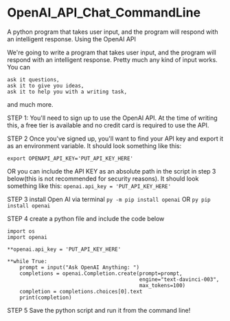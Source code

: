 # OpenAI_API_Chat_CommandLine
A python program that takes user input, and the program will respond with an intelligent response. Using the OpenAI API

We're going to write a program that takes user input, and the program will respond with an intelligent response. Pretty much any kind of input works. You can

    ask it questions,
    ask it to give you ideas,
    ask it to help you with a writing task,

and much more.

STEP 1:
You'll need to sign up to use the OpenAI API. At the time of writing this, a free tier is available and no credit card is required to use the API.

STEP 2
Once you've signed up, you'll want to find your API key and export it as an environment variable. It should look something like this:

```export OPENAPI_API_KEY='PUT_API_KEY_HERE'```

OR
you can include the API KEY as an absolute path in the script in step 3 below(this is not recommended for security reasons). It should look something like this:
```openai.api_key = 'PUT_API_KEY_HERE'```

STEP 3
install Open AI via terminal
```py -m pip install openai```
OR
```py pip install openai```

STEP 4
create a python file and include the code below
```
import os
import openai

**openai.api_key = 'PUT_API_KEY_HERE'

**while True:
    prompt = input("Ask OpenAI Anything: ")
    completions = openai.Completion.create(prompt=prompt,
                                           engine="text-davinci-003",
                                           max_tokens=100)
    completion = completions.choices[0].text
    print(completion)
```
    
STEP 5
Save the python script and run it from the command line!





